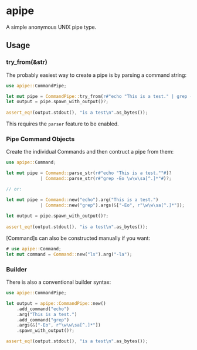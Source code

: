 # apipe
 A simple anonymous UNIX pipe type.

## Usage

### try_from(&str)

The probably easiest way to create a pipe is by parsing a command string:

```rust
use apipe::CommandPipe;

let mut pipe = CommandPipe::try_from(r#"echo "This is a test." | grep -Eo \w\w\sa[^.]*"#)?;
let output = pipe.spawn_with_output()?;
    
assert_eq!(output.stdout(), "is a test\n".as_bytes());
```
This requires the `parser` feature to be enabled.

### Pipe Command Objects

Create the individual Commands and then contruct a pipe from them:

```rust
use apipe::Command;

let mut pipe = Command::parse_str(r#"echo "This is a test.""#)?
             | Command::parse_str(r#"grep -Eo \w\w\sa[^.]*"#)?;

// or:

let mut pipe = Command::new("echo").arg("This is a test.")
             | Command::new("grep").args(&["-Eo", r"\w\w\sa[^.]*"]);
                 
let output = pipe.spawn_with_output()?;
    
assert_eq!(output.stdout(), "is a test\n".as_bytes());
```

[Command]s can also be constructed manually if you want:

```rust
# use apipe::Command;
let mut command = Command::new("ls").arg("-la");
```

### Builder

There is also a conventional builder syntax:

```rust
use apipe::CommandPipe;

let output = apipe::CommandPipe::new()
    .add_command("echo")
    .arg("This is a test.")
    .add_command("grep")
    .args(&["-Eo", r"\w\w\sa[^.]*"])
    .spawn_with_output()?;

assert_eq!(output.stdout(), "is a test\n".as_bytes());
```

